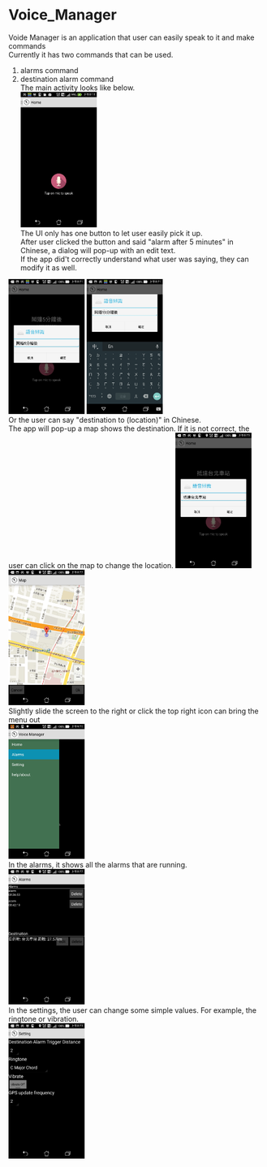 # Voice_Manager
Voide Manager is an application that user can easily speak to it and make commands <br>
Currently it has two commands that can be used. <br>
1. alarms command <br>
2. destination alarm command <br>
The main activity looks like below. <br>
<img src="/screenshots/1.jpg" width="150"/><br>
The UI only has one button to let user easily pick it up.<br>
After user clicked the button and said "alarm after 5 minutes" in Chinese, a dialog will pop-up with an edit text.<br>
If the app did't correctly understand what user was saying, they can modify it as well. <br>
<img src="/screenshots/2.jpg" width="150"/>
<img src="/screenshots/3.jpg" width="150"/><br>
Or the user can say "destination to (location)" in Chinese.<br>
The app will pop-up a map shows the destination. If it is not correct, the user can click on the map to change the location.
<img src="/screenshots/9.jpg" width="150"/>
<img src="/screenshots/6.jpg" width="150"/><br>
Slightly slide the screen to the right or click the top right icon can bring the menu out<br>
<img src="/screenshots/11.jpg" width="150"/><br>
In the alarms, it shows all the alarms that are running.<br>
<img src="/screenshots/7.jpg" width="150"/><br>
In the settings, the user can change some simple values. For example, the ringtone or vibration. <br>
<img src="/screenshots/10.jpg" width="150"/><br>


